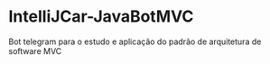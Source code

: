 # IntelliJCar-JavaBotMVC
Bot telegram para o estudo e aplicação do padrão de arquitetura de software MVC
